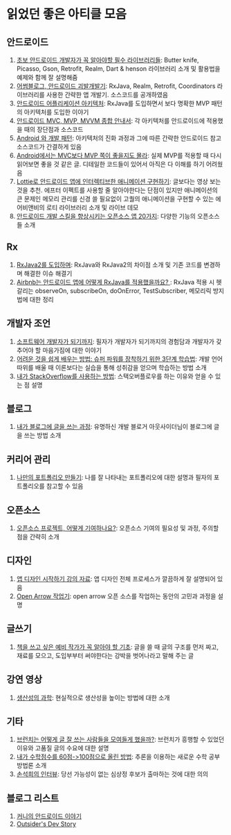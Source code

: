 # 읽었던 좋은 아티클 모음

## 안드로이드

1. [초보 안드로이드 개발자가 꼭 알아야할 필수 라이브러리들](https://realm.io/kr/news/360andev-chris-guzman-android-libraries-beginner/): Butter knife, Picasso, Gson, Retrofit, Realm, Dart & henson 라이브러리 소개 및 활용법을 예제와 함께 잘 설명해줌
2. [어썸블로그, 안드로이드 괴발개발기](https://brunch.co.kr/@lonnie/29): RxJava, Realm, Retrofit, Coordinators 라이브러리를 사용한 간략한 앱 개발기. 소스코드를 공개하였음
3. [안드로이드 어플리케이션 아키텍처](http://www.kmshack.kr/2017/04/android-application-architecture/): RxJava를 도입하면서 보다 명확한 MVP 패턴의 아키텍처를 도입한 이야기
4. [안드로이드 MVC, MVP, MVVM 종합 안내서](https://realm.io/kr/news/eric-maxwell-mvc-mvp-and-mvvm-on-android/): 각 아키텍처를 안드로이드에 적용했을 때의 장단점과 소스코드
5. [Android 와 개발 패턴](http://tosslab.github.io/android/2015/03/01/01.Android-mvc-mvvm-mvp.html): 아키텍처의 진화 과정과 그에 따른 간략한 안드로이드 참고 소스코드가 간결하게 있음
6. [Android에서는 MVC보다 MVP 쪽이 좋을지도 몰라](http://pluu.github.io/blog/android/2016/04/06/android-mvc-mvp/): 실제 MVP를 적용할 때 다시 읽어보면 좋을 것 같은 글. 디테일한 코드들이 있어서 아직은 다 이해를 하기 어려웠음
7. [Lottie로 안드로이드 앱에 인터렉티브한 애니메이션 구현하기](https://realm.io/kr/news/lottie-for-android-interactive-animation/): 글보다는 영상 보는 것을 추천. 에프터 이펙트를 사용할 줄 알아야한다는 단점이 있지만 애니메이션의 큰 문제인 메모리 관리를 신경 쓸 필요없이 고퀄의 애니메이션을 구현할 수 있는 에어비앤비의 로티 라이브러리 소개 및 라이브 데모
8. [안드로이드 개발 스킬을 향상시키는 오픈소스 앱 20가지](http://www.kmshack.kr/2017/03/%EC%95%88%EB%93%9C%EB%A1%9C%EC%9D%B4%EB%93%9C-%EA%B0%9C%EB%B0%9C-%EC%8A%A4%ED%82%AC%EC%9D%84-%ED%96%A5%EC%83%81%EC%8B%9C%ED%82%A4%EB%8A%94-%EC%98%A4%ED%94%88%EC%86%8C%EC%8A%A4-%EC%95%B1-20%EA%B0%80/): 다양한 기능의 오픈소스들 소개

## Rx

1. [RxJava2를 도입하며](https://medium.com/rainist-engineering/migrate-from-rxjava1-to-rxjava2-3aea3ff9051c): RxJava와 RxJava2의 차이점 소개 및 기존 코드를 변경하며 해결한 이슈 해결기
2. [Airbnb는 안드로이드 앱에 어떻게 RxJava를 적용했을까요?
](https://realm.io/kr/news/kau-felipe-lima-adopting-rxjava-airbnb-android/): RxJava 적용 시 헷갈리는 observeOn, subscribeOn, doOnError, TestSubscriber, 메모리릭 방지 법에 대한 정리

## 개발자 조언

1. [소프트웨어 개발자가 되기까지](https://brunch.co.kr/@insuk/29): 필자가 개발자가 되기까지의 경험담과 개발자가 갖추어야 할 마음가짐에 대한 이야기
2. [어려운 것을 쉽게 배우는 방법: 슈퍼 파워를 장착하기 위한 3단계 학습법](http://www.moreagile.net/2016/02/learning-new-stuff.html): 개발 언어 따위를 배울 때 이론보다는 실습을 통해 성취감을 얻으며 학습하는 방법 소개
3. [내가 StackOverflow를 사용하는 방법](https://emaren84.github.io/blog/archivers/how-i-use-stackoverflow-kor): 스택오버플로우를 하는 이유와 얻을 수 있는 점 설명

## 블로그

1. [내가 블로그에 글을 쓰는 과정](https://blog.outsider.ne.kr/1269): 유명하신 개발 블로거 아웃사이더님이 블로그에 글을 쓰는 방법 소개

## 커리어 관리

1. [나만의 포트폴리오 만들기](https://brunch.co.kr/@yoonash/54): 나를 잘 나타내는 포트폴리오에 대한 설명과 필자의 포트폴리오를 참고할 수 있음

## 오픈소스

1. [오픈소스 프로젝트, 어떻게 기여하나요?](http://kunny.github.io/etc/2017/02/23/how-to-contribute-to-open-source-projects/): 오픈소스 기여의 필요성 및 과정, 주의할 점을 간략히 소개

## 디자인

1. [앱 디자인 시작하기 강의 자료](https://www.slideshare.net/SanghoLee1/ss-38908104): 앱 디자인 전체 프로세스가 깔끔하게 잘 설명되어 있음
2. [Open Arrow 작업기](https://yeun.github.io/2017/04/17/open-arrow.html): open arrow 오픈 소스를 작업하는 동안의 고민과 과정을 설명

## 글쓰기

1. [책을 쓰고 싶은 예비 작가가 꼭 알아야 할 기초](http://ppss.kr/archives/19336): 글을 쓸 때 글의 구조를 먼저 짜고, 재료를 모으고, 도입부부터 써야한다는 강박을 벗어나라고 말해 주는 글

## 강연 영상

1. [생산성의 과학](https://youtu.be/xi74b8aIQNE): 현실적으로 생산성을 높이는 방법에 대한 소개

## 기타

1. [브런치는 어떻게 글 잘 쓰는 사람들을 모여들게 했을까?](http://insidestory.kr/9703): 브런치가 흥행할 수 있었던 이유와 고품질 글의 수요에 대한 설명
2. [내가 수학점수를 60점->100점으로 올린 방법](http://kblog.popekim.com/2012/05/60-100.html): 추론을 이용하는 새로운 수학 공부 방법론 소개
3. [손석희의 인터뷰](https://brunch.co.kr/@murutukus/70): 당선 가능성이 없는 심상정 후보가 출마하는 것에 대한 의의

## 블로그 리스트

1. [커니의 안드로이드 이야기](http://kunny.github.io/)
2. [Outsider's Dev Story](https://blog.outsider.ne.kr/)